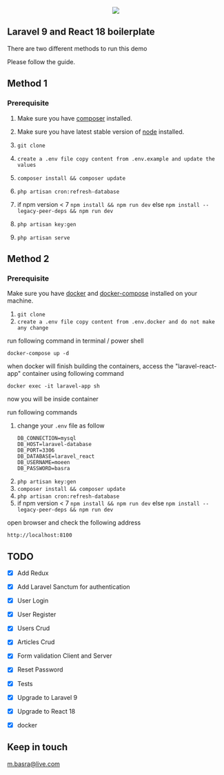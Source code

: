 <p align="center"><img src="https://laravel.com/assets/img/components/logo-laravel.svg"></p>

## Laravel 9 and React 18 boilerplate
There are two different methods to run this demo

Please follow the guide.

## Method 1

### Prerequisite

1. Make sure you have [composer](https://getcomposer.org/download/) installed.
2. Make sure you have latest stable version of [node](https://nodejs.org/en/download/) installed.

1. `git clone`
2. `create a .env file copy content from .env.example and update the values`
3. `composer install && composer update`
4. `php artisan cron:refresh-database`
5. if npm version < 7 `npm install && npm run dev` else `npm install --legacy-peer-deps && npm run dev`
6. `php artisan key:gen`
7. `php artisan serve`

## Method 2

### Prerequisite
Make sure you have [docker](https://docs.docker.com/install/) and [docker-compose](https://docs.docker.com/compose/install/) installed on your machine.

1. `git clone`
2. `create a .env file copy content from .env.docker and do not make any change`

run following command in terminal / power shell
```
docker-compose up -d
```

when docker will finish building the containers, access the "laravel-react-app" container using following command

`docker exec -it laravel-app sh`

now you will be inside container

run following commands
1. change your `.env` file as follow
    ```
    DB_CONNECTION=mysql
    DB_HOST=laravel-database
    DB_PORT=3306
    DB_DATABASE=laravel_react
    DB_USERNAME=moeen
    DB_PASSWORD=basra
    ```
2. `php artisan key:gen`
3. `composer install && composer update`
4. `php artisan cron:refresh-database` 
5. if npm version < 7 `npm install && npm run dev` else `npm install --legacy-peer-deps && npm run dev`

open browser and check the following address

`http://localhost:8100`

## TODO

- [x] Add Redux
- [x] Add Laravel Sanctum for authentication
- [x] User Login
- [x] User Register
- [x] Users Crud
- [x] Articles Crud
- [x] Form validation Client and Server
- [x] Reset Password
- [x] Tests
- [x] Upgrade to Laravel 9
- [x] Upgrade to React 18
- [x] docker


## Keep in touch
[m.basra@live.com](mailto:m.basra@live.com)
